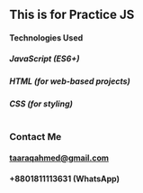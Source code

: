 ## This is for Practice JS
#### Technologies Used
##### JavaScript (ES6+)
##### HTML (for web-based projects)
##### CSS (for styling)
#
### Contact Me
#### taaraqahmed@gmail.com
#### +8801811113631 (WhatsApp)

